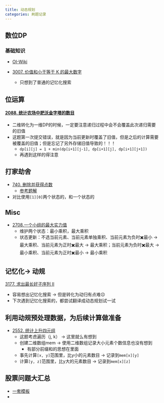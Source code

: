 ```yaml
---
title: 动态规划
categories: 刷题记录
---
```

## 数位DP

### 基础知识
- [OI-Wiki](https://oi-wiki.org/dp/number/)

- [3007. 价值和小于等于 K 的最大数字](https://leetcode.cn/problems/maximum-number-that-sum-of-the-prices-is-less-than-or-equal-to-k/)
	- 只想到了普通的记忆化搜索


## 位运算


#### [2088. 统计农场中肥沃金字塔的数目](https://leetcode.cn/problems/count-fertile-pyramids-in-a-land/)
- 二维转化为一维DP的时候，一定要注意递归过程中会不会覆盖此次递归需要的旧值
- 这题第一次提交错误，就是因为当前更新时覆盖了旧值，但是之后的计算需要被覆盖的旧值；但是忘记了另外存储旧值导致的！！！
	- `dp[i][j] = 1 + min(dp[i+1][j-1], dp[i+1][j], dp[i+1][j+1])`
	- 再遇到这样的得注意


## 打家劫舍
- [740. 删除并获得点数](https://leetcode.cn/problems/delete-and-earn/)
	- [参考题解](https://leetcode.cn/problems/delete-and-earn/solutions/2840359/dpha-xi-biao-shen-du-kong-jian-you-hua-b-i9r2)
- 对比使用`[1][0]`两个状态的，和一个状态的


## Misc
- [2708.一个小组的最大实力值](https://leetcode.cn/problems/maximum-strength-of-a-group/solutions/2897806/on-yi-ci-bian-li-jian-ji-xie-fa-pythonja-xni2)
	- 维护两个状态：最小乘积，最大乘积
	- 状态更新：不选当前元素、当前元素单独乘积、当前元素为负时✖️最小 -> 最大乘积、当前元素为正时✖️最大 -> 最大乘积；当前元素为负时✖️最大 -> 最小乘积、当前元素为正时✖️最小 -> 最小乘积

## 记忆化-> 动规
[3177. 求出最长好子序列 II](https://leetcode.cn/problems/find-the-maximum-length-of-a-good-subsequence-ii/)
- 容易想出记忆化搜索 -> 但是转化为动归有点难☹️
- 下次遇到记忆化搜索的，都尝试翻译成动态规划试一试

## 利用动规预处理数据，为后续计算做准备
- [2552. 统计上升四元组](https://leetcode.cn/problems/count-increasing-quadruplets/)
	- 这题考虑遍历（j, k） -> 这里就么有想到
	- 创建二维数组mem   -> 使用二维数组记录大小元素个数信息也没有想到
		- 有部分前缀和的思想在里面
	- 事先计算`[x, y]`范围里，比y小的元素数目 -> 记录到`mem[x][y]`
	- 计算`[y, z]`范围里，比y大的元素数目 -> 记录到`mem[x][z]`

## 股票问题大汇总
- [一套模板](https://leetcode.cn/problems/best-time-to-buy-and-sell-stock-iii/solutions/2199035/yi-tao-mo-ban-ji-xing-dai-ma-bi-zhao-yan-0ap8)
- 